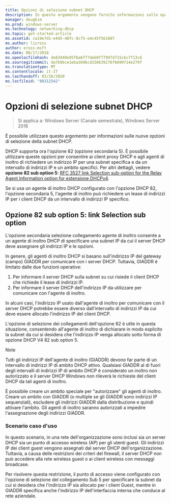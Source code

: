 ```yaml
---
title: Opzioni di selezione subnet DHCP
description: In questo argomento vengono fornite informazioni sulle opzioni di selezione della subnet DHCP per Dynamic Host Configuration Protocol (DHCP) in Windows Server 2016.
manager: dougkim
ms.prod: windows-server
ms.technology: networking-dhcp
ms.topic: get-started-article
ms.assetid: ca19e7d1-e445-48fc-8cf5-e4c45f561607
ms.author: lizross
author: eross-msft
ms.date: 08/17/2018
ms.openlocfilehash: 4e83448e95f6a6f77deb9ff7997d715cbc7f13c6
ms.sourcegitcommit: da7b9bce1eba369bcd156639276f6899714e279f
ms.translationtype: MT
ms.contentlocale: it-IT
ms.lasthandoff: 03/26/2020
ms.locfileid: "80312542"
---
```

# <a name="dhcp-subnet-selection-options"></a>Opzioni di selezione subnet DHCP

>Si applica a: Windows Server (Canale semestrale), Windows Server 2016

È possibile utilizzare questo argomento per informazioni sulle nuove opzioni di selezione della subnet DHCP.

DHCP supporta ora l'opzione 82 \(opzione secondaria 5\). È possibile utilizzare queste opzioni per consentire ai client proxy DHCP e agli agenti di inoltro di richiedere un indirizzo IP per una subnet specifica e da un intervallo di indirizzi IP e un ambito specifici.  Per altri dettagli, vedere **opzione 82 sub option 5**: [RFC 3527 link Selection sub-option for the Relay Agent Information option for estensione DHCPv4](https://tools.ietf.org/html/rfc3527).

Se si usa un agente di inoltro DHCP configurato con l'opzione DHCP 82, l'opzione secondaria 5, l'agente di inoltro può richiedere un lease di indirizzi IP per i client DHCP da un intervallo di indirizzi IP specifico.


## <a name="option-82-sub-option-5-link-selection-sub-option"></a>Opzione 82 sub option 5: link Selection sub option

L'opzione secondaria selezione collegamento agente di inoltro consente a un agente di inoltro DHCP di specificare una subnet IP da cui il server DHCP deve assegnare gli indirizzi IP e le opzioni.

In genere, gli agenti di inoltro DHCP si basano sull'indirizzo IP del gateway \(campo\) GIADDR per comunicare con i server DHCP. Tuttavia, GIADDR è limitato dalle due funzioni operative:

1. Per informare il server DHCP sulla subnet su cui risiede il client DHCP che richiede il lease di indirizzi IP.
2. Per informare il server DHCP dell'indirizzo IP da utilizzare per comunicare con l'agente di inoltro.

In alcuni casi, l'indirizzo IP usato dall'agente di inoltro per comunicare con il server DHCP potrebbe essere diverso dall'intervallo di indirizzi IP da cui deve essere allocato l'indirizzo IP del client DHCP. 

L'opzione di selezione dei collegamenti dell'opzione 82 è utile in questa situazione, consentendo all'agente di inoltro di dichiarare in modo esplicito la subnet da cui si desidera che l'indirizzo IP venga allocato sotto forma di opzione DHCP V4 82 sub option 5.

> [!NOTE]
>
> Tutti gli indirizzi IP dell'agente di inoltro (GIADDR) devono far parte di un intervallo di indirizzi IP di ambito DHCP attivo. Qualsiasi GIADDR al di fuori degli intervalli di indirizzi IP di ambito DHCP è considerato un inoltro non autorizzato e il server DHCP Windows non rileverà le richieste del client DHCP da tali agenti di inoltro.
>
> È possibile creare un ambito speciale per "autorizzare" gli agenti di inoltro. Creare un ambito con GIADDR (o multiple se gli GIADDR sono indirizzi IP sequenziali), escludere gli indirizzi GIADDR dalla distribuzione e quindi attivare l'ambito. Gli agenti di inoltro saranno autorizzati a impedire l'assegnazione degli indirizzi GIADDR.


### <a name="use-case-scenario"></a>Scenario caso d'uso

In questo scenario, in una rete dell'organizzazione sono inclusi sia un server DHCP sia un punto di accesso wireless \(AP\) per gli utenti guest. Gli indirizzi IP dei client guest vengono assegnati dal server DHCP dell'organizzazione. Tuttavia, a causa delle restrizioni dei criteri del firewall, il server DHCP non può accedere alla rete wireless guest o ai client wireless con messaggi broadcase.

Per risolvere questa restrizione, il punto di accesso viene configurato con l'opzione di selezione del collegamento Sub 5 per specificare la subnet da cui si desidera che l'indirizzo IP sia allocato per i client Guest, mentre in GIADDR specifica anche l'indirizzo IP dell'interfaccia interna che conduce al rete aziendale.
